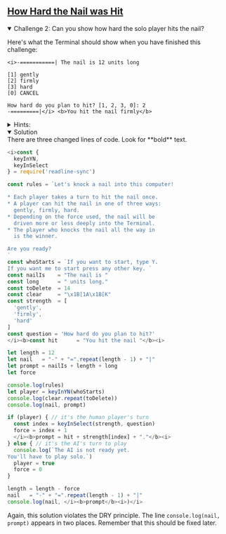 <!-- How Hard the Nail was Hit -->
<section
  id="how-hard-the-nail-was-hit"
  aria-labelledby="how-hard-the-nail-was-hit"
  data-item="How Hard the Nail was Hit"
>
  <h2><a href="#how-hard-the-nail-was-hit">How Hard the Nail was Hit</a></h2>
  
  <details class="challenge" open>
  <summary>Challenge 2: Can you show how hard the solo player hits the nail?</summary>

Here's what the Terminal should show when you have finished this challenge:
  
```bash-w
<i>-===========| The nail is 12 units long

[1] gently
[2] firmly
[3] hard
[0] CANCEL

How hard do you plan to hit? [1, 2, 3, 0]: 2
-=========|</i> <b>You hit the nail firmly</b>
```

<details class="hint">
<summary>Hints:</summary>
1. In the last challenge, `prompt` was declared using `let`. This means that you can give a new value to `prompt`.
2. You can declare a new `const` variable to hold the part of the prompt that will always be the same.
3. You can use two (or more) parameters in `console.log()`. They will be separated by a space.

</details>

<details class="solution" open>
<summary>Solution</summary>
There are three changed lines of code. Look for **bold** text.

```javascript
<i>const {
  keyInYN,
  keyInSelect
} = require('readline-sync')

const rules = `Let's knock a nail into this computer!

* Each player takes a turn to hit the nail once.
* A player can hit the nail in one of three ways:
  gently, firmly, hard.
* Depending on the force used, the nail will be
  driven more or less deeply into the Terminal.
* The player who knocks the nail all the way in
  is the winner.

Are you ready?
`
const whoStarts = `If you want to start, type Y.
If you want me to start press any other key. `
const nailIs    = "The nail is "
const long      = " units long."
const toDelete  = 14
const clear     = "\x1B[1A\x1B[K"
const strength  = [
  'gently',
  'firmly',
  'hard'
]
const question = 'How hard do you plan to hit?'
</i><b>const hit      = "You hit the nail "</b><i>

let length = 12
let nail   = "-" + "=".repeat(length - 1) + "|"
let prompt = nailIs + length + long
let force

console.log(rules)
let player = keyInYN(whoStarts)
console.log(clear.repeat(toDelete))
console.log(nail, prompt)

if (player) { // it's the human player's turn
  const index = keyInSelect(strength, question)
  force = index + 1
  </i><b>prompt = hit + strength[index] + "."</b><i>
} else { // it's the AI's turn to play
  console.log(`The AI is not ready yet.
You'll have to play solo.`)
  player = true
  force = 0
}

length = length - force
nail   = "-" + "=".repeat(length - 1) + "|"
console.log(nail, </i><b>prompt</b><i>)</i>
```

Again, this solution violates the DRY principle. The line `console.log(nail, prompt)` appears in two places. Remember that this should be fixed later.

</details>
</details>

</section>